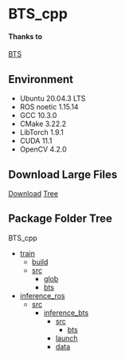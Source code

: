 # BTS_cpp

#### Thanks to
[BTS](https://github.com/cleinc/bts)

## Environment
 * Ubuntu 20.04.3 LTS
 * ROS noetic 1.15.14
 * GCC 10.3.0
 * CMake 3.22.2
 * LibTorch 1.9.1
 * CUDA 11.1
 * OpenCV 4.2.0
 
## Download Large Files
[Download](https://o365cbnu-my.sharepoint.com/:u:/g/personal/2019132001_cbnu_ac_kr/ES0GPFV8I8pHnr8LmZd_I3ABNgdrchMxoSgWl248G39EtA?e=eqlknF)
[Tree](./inference_ros/src/inference_bts/data)

## Package Folder Tree
BTS_cpp
 * [train](./train)
   * [build](./train/build)
   * [src](./train/src)
     * [glob](./train/src/glob)
     * [bts](./train/src/bts)
 * [inference_ros](./inference_ros)
     * [src](./inference_ros/src)
         * [inference_bts](./inference_ros/src/inference_bts)
             * [src](./inference_ros/src/inference_bts/src)
               * [bts](./inference_ros/src/inference_bts/src/bts)
             * [launch](./inference_ros/src/inference_bts/launch)
             * [data](./inference_ros/src/inference_bts/data)
